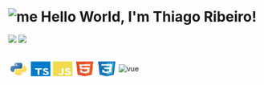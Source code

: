 <div style="display: inline_block"><br>
  <h1>
  <img alt="me" src="https://cdn.discordapp.com/avatars/244933465634504712/16ddc2f5134e5b9a00c47ca9058d0159.webp?size=64">
    Hello World, I'm Thiago Ribeiro!
    </h1>
</div>

<div>
  
  <img  height="180em" src="https://github-readme-stats.vercel.app/api?username=yrnThiago&show_icons=true&title_color=86592d&text_color=86592d&icon_color=86592d&bg_color=e6ccb3&hide_border=true&include_all_commits=true"/>
  <img height="180em" src="https://github-readme-stats.vercel.app/api/top-langs/?username=yrnThiago&layout=compact&title_color=86592d&text_color=86592d&&icon_color=86592d&bg_color=e6ccb3&hide_border=true&hide_progress=true"/>
</div>
<br>

<div style="display: inline_block"><br>
  <img align="center" alt="python" height="30" width="40" src="https://raw.githubusercontent.com/devicons/devicon/master/icons/python/python-original.svg">
  <img align="center" alt="ts" height="30" width="40" src="https://raw.githubusercontent.com/devicons/devicon/master/icons/typescript/typescript-plain.svg">
  <img align="center" alt="js" height="30" width="40" src="https://raw.githubusercontent.com/devicons/devicon/master/icons/javascript/javascript-plain.svg">
  <img align="center" alt="html" height="30" width="40" src="https://raw.githubusercontent.com/devicons/devicon/master/icons/html5/html5-original.svg">
  <img align="center" alt="css" height="30" width="40" src="https://raw.githubusercontent.com/devicons/devicon/master/icons/css3/css3-original.svg">
  <img align="center" alt="vue" height="30" width="40" src="https://camo.githubusercontent.com/077997d77bfa74b144c9e286e65143b4edc547dc948098491264bb2dde282d6b/68747470733a2f2f63646e2e6a7364656c6976722e6e65742f67682f64657669636f6e732f64657669636f6e2f69636f6e732f7675656a732f7675656a732d6f726967696e616c2e737667">
</div>
